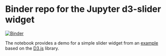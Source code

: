 # Binder repo for the Jupyter d3-slider widget

[![Binder](https://mybinder.org/badge.svg)](https://mybinder.org/v2/gh/ocoudray/jupyter-d3-slider-binder/master)

The notebook provides a demo for a simple slider widget from an [example](https://bl.ocks.org/mbostock/6452972) based on the [D3.js](https://d3js.org/) library.